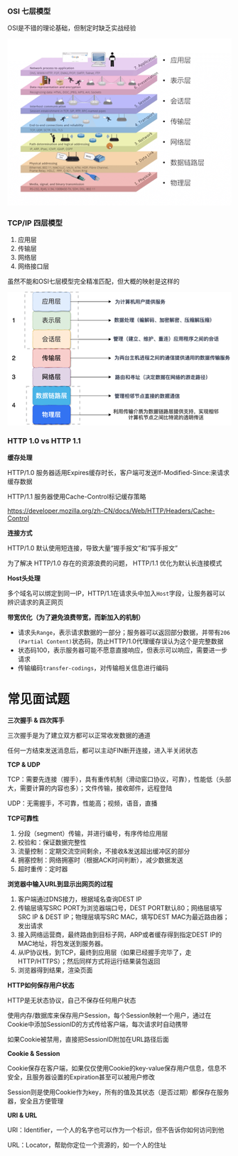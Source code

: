 ### OSI 七层模型

OSI是不错的理论基础，但制定时缺乏实战经验

​	<img src="assets/osi七层模型2.png" alt="osi七层模型2" style="zoom:80%;" />

###  TCP/IP 四层模型

1. 应用层
2. 传输层
3. 网络层
4. 网络接口层

虽然不能和OSI七层模型完全精准匹配，但大概的映射是这样的

<img src="assets/TCP-IP-4-model.a534f46f.png" alt="TCP-IP-4-model" style="zoom:80%;" />	



### HTTP 1.0 vs HTTP 1.1



**缓存处理**

HTTP/1.0 服务器适用Expires缓存时长，客户端可发送If-Modified-Since:<date>来请求缓存数据

HTTP/1.1 服务器使用Cache-Control标记缓存策略

https://developer.mozilla.org/zh-CN/docs/Web/HTTP/Headers/Cache-Control



**连接方式**

HTTP/1.0 默认使用短连接，导致大量“握手报文”和“挥手报文”

为了解决 HTTP/1.0 存在的资源浪费的问题， HTTP/1.1 优化为默认长连接模式



**Host头处理**

多个域名可以绑定到同一IP，HTTP/1.1在请求头中加入`Host`字段，让服务器可以辨识请求的真正网页



**带宽优化（为了避免浪费带宽，而新加入的机制）**

- 请求头`Range`，表示请求数据的一部分；服务器可以返回部分数据，并带有`206 (Partial Content)`状态码，防止HTTP/1.0代理缓存误认为这个是完整数据
- 状态码100，表示服务器可能不愿意直接响应，但表示可以响应，需要进一步请求
- 传输编码`transfer-codings`，对传输相关信息进行编码



# 常见面试题



**三次握手 & 四次挥手**

三次握手是为了建立双方都可以正常收发数据的通道

任何一方结束发送消息后，都可以主动FIN断开连接，进入半关闭状态



**TCP & UDP**

TCP：需要先连接（握手），具有重传机制（滑动窗口协议，可靠），性能低（头部大，需要计算的内容也多）；文件传输，接收邮件，远程登陆

UDP：无需握手，不可靠，性能高；视频，语音，直播



**TCP可靠性**

1. 分段（segment）传输，并进行编号，有序传给应用层
2. 校验和：保证数据完整性
3. 流量控制：定期交流空间剩余，不接收&发送超出缓冲区的部分
4. 拥塞控制：网络拥塞时（根据ACK时间判断），减少数据发送
5. 超时重传：定时器



**浏览器中输入URL到显示出网页的过程**

1. 客户端通过DNS接力，根据域名查询DEST IP
2. 传输层填写SRC PORT为浏览器端口号，DEST PORT默认80；网络层填写SRC IP & DEST IP；物理层填写SRC MAC，填写DEST MAC为最近路由器；发出请求
3. 接入网络运营商，最终路由到目标子网，ARP或者缓存得到指定DEST IP的MAC地址，将包发送到服务器。
4. 从IP协议栈，到TCP，最终到应用层（如果已经握手完毕了，走HTTP/HTTPS）；然后同样方式将运行结果装包返回
5. 浏览器得到结果，渲染页面



**HTTP如何保存用户状态**

HTTP是无状态协议，自己不保存任何用户状态

使用内存/数据库来保存用户Session，每个Session映射一个用户，通过在Cookie中添加SessionID的方式传给客户端，每次请求时自动携带

如果Cookie被禁用，直接把SessionID附加在URL路径后面



**Cookie & Session**

Cookie保存在客户端，如果仅仅使用Cookie的key-value保存用户信息，信息不安全，且服务器设置的Expiration甚至可以被用户修改

Session则是使用Cookie作为key，所有的值及其状态（是否过期）都保存在服务器，安全且方便管理



**URI & URL**

URI：Identifier，一个人的名字也可以作为一个标识，但不告诉你如何访问到他

URL：Locator，帮助你定位一个资源的，如一个人的住址

